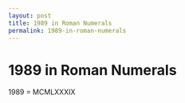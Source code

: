 ```yaml
---
layout: post
title: 1989 in Roman Numerals
permalink: 1989-in-roman-numerals
---
```


# 1989 in Roman Numerals

1989 = MCMLXXXIX

